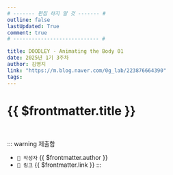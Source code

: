 ```yaml
---
# ------- 편집 하지 말 것 ------- #
outline: false
lastUpdated: True
comment: true
# ---------------------------- #

title: DOODLEY - Animating the Body 01
date: 2025년 1기 3주차
author: 김영지
link: "https://m.blog.naver.com/0g_lab/223876664390"
tags:
---
```


# {{ $frontmatter.title }}

<br>

<!-- 여기는 냅두기 -->
::: warning 제출함
 - `🥳 작성자` {{ $frontmatter.author }}
 - `🔗 링크` <a :href="$frontmatter.link" target="_blank" rel="noopener"> {{ $frontmatter.link }} </a>
::: 

<!-- 업데이트 사항 등 필요한 내용 아래부터 자유롭게 사용 -->
<!-- ::: info 업데이트 내역
- 2025-08-01 첫 게시  
- 2025-08-09: 이미지 추가  
- 2025-08-10: 오타 수정
::: -->
